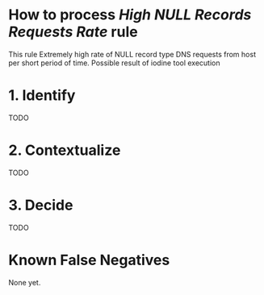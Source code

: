 # How to process *High NULL Records Requests Rate* rule
This rule Extremely high rate of NULL record type DNS requests from host per short period of time. Possible result of iodine tool execution

# 1. Identify
TODO

# 2. Contextualize
TODO

# 3. Decide
TODO

# Known False Negatives
None yet.
